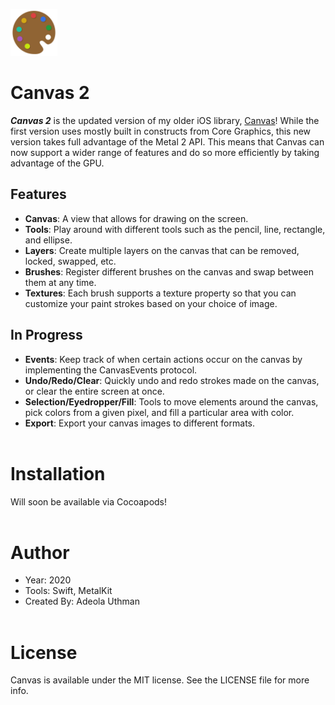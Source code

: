 <img src="./Images/Canvas.png" width='75px' height='75px'></img>
# Canvas 2
<b><i>Canvas 2</i></b> is the updated version of my older iOS library, [Canvas](https://github.com/Authman2/Canvas)! While the first version uses mostly built in constructs from Core Graphics, this new version takes full advantage of the Metal 2 API. This means that Canvas can now support a wider range of features and do so more efficiently by taking advantage of the GPU.

## Features 
- **Canvas**: A view that allows for drawing on the screen.
- **Tools**: Play around with different tools such as the pencil, line, rectangle, and ellipse.
- **Layers**: Create multiple layers on the canvas that can be removed, locked, swapped, etc.
- **Brushes**: Register different brushes on the canvas and swap between them at any time.
- **Textures**: Each brush supports a texture property so that you can customize your paint strokes based on your choice of image.

## In Progress
- **Events**: Keep track of when certain actions occur on the canvas by implementing the CanvasEvents protocol.
- **Undo/Redo/Clear**: Quickly undo and redo strokes made on the canvas, or clear the entire screen at once.
- **Selection/Eyedropper/Fill**: Tools to move elements around the canvas, pick colors from a given pixel, and fill a particular area with color.
- **Export**: Export your canvas images to different formats.
<br></br>

# Installation
Will soon be available via Cocoapods!
<br></br>

# Author
- Year: 2020
- Tools: Swift, MetalKit
- Created By: Adeola Uthman
<br></br>

# License
Canvas is available under the MIT license. See the LICENSE file for more info.